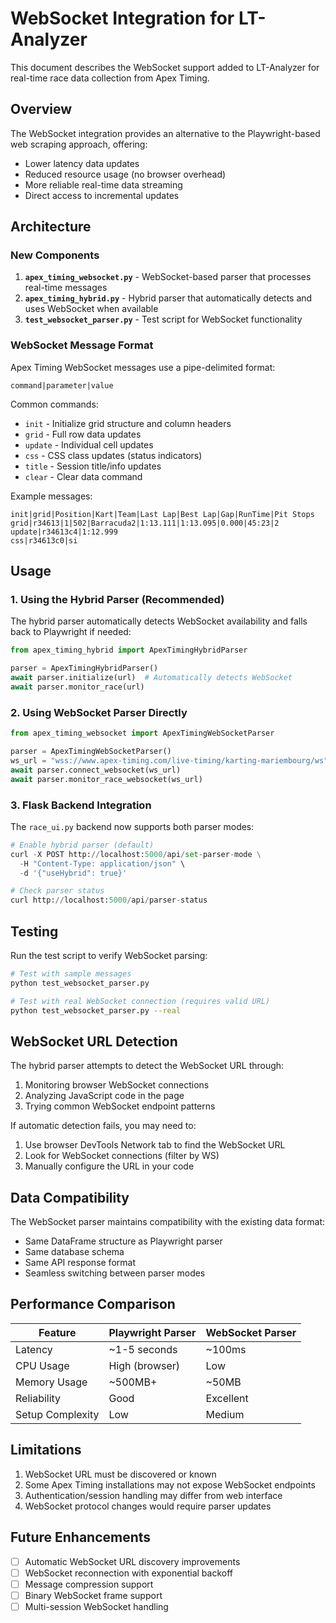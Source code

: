 # WebSocket Integration for LT-Analyzer

This document describes the WebSocket support added to LT-Analyzer for real-time race data collection from Apex Timing.

## Overview

The WebSocket integration provides an alternative to the Playwright-based web scraping approach, offering:
- Lower latency data updates
- Reduced resource usage (no browser overhead)
- More reliable real-time data streaming
- Direct access to incremental updates

## Architecture

### New Components

1. **`apex_timing_websocket.py`** - WebSocket-based parser that processes real-time messages
2. **`apex_timing_hybrid.py`** - Hybrid parser that automatically detects and uses WebSocket when available
3. **`test_websocket_parser.py`** - Test script for WebSocket functionality

### WebSocket Message Format

Apex Timing WebSocket messages use a pipe-delimited format:
```
command|parameter|value
```

Common commands:
- `init` - Initialize grid structure and column headers
- `grid` - Full row data updates
- `update` - Individual cell updates
- `css` - CSS class updates (status indicators)
- `title` - Session title/info updates
- `clear` - Clear data command

Example messages:
```
init|grid|Position|Kart|Team|Last Lap|Best Lap|Gap|RunTime|Pit Stops
grid|r34613|1|502|Barracuda2|1:13.111|1:13.095|0.000|45:23|2
update|r34613c4|1:12.999
css|r34613c0|si
```

## Usage

### 1. Using the Hybrid Parser (Recommended)

The hybrid parser automatically detects WebSocket availability and falls back to Playwright if needed:

```python
from apex_timing_hybrid import ApexTimingHybridParser

parser = ApexTimingHybridParser()
await parser.initialize(url)  # Automatically detects WebSocket
await parser.monitor_race(url)
```

### 2. Using WebSocket Parser Directly

```python
from apex_timing_websocket import ApexTimingWebSocketParser

parser = ApexTimingWebSocketParser()
ws_url = "wss://www.apex-timing.com/live-timing/karting-mariembourg/ws"
await parser.connect_websocket(ws_url)
await parser.monitor_race_websocket(ws_url)
```

### 3. Flask Backend Integration

The `race_ui.py` backend now supports both parser modes:

```python
# Enable hybrid parser (default)
curl -X POST http://localhost:5000/api/set-parser-mode \
  -H "Content-Type: application/json" \
  -d '{"useHybrid": true}'

# Check parser status
curl http://localhost:5000/api/parser-status
```

## Testing

Run the test script to verify WebSocket parsing:

```bash
# Test with sample messages
python test_websocket_parser.py

# Test with real WebSocket connection (requires valid URL)
python test_websocket_parser.py --real
```

## WebSocket URL Detection

The hybrid parser attempts to detect the WebSocket URL through:
1. Monitoring browser WebSocket connections
2. Analyzing JavaScript code in the page
3. Trying common WebSocket endpoint patterns

If automatic detection fails, you may need to:
1. Use browser DevTools Network tab to find the WebSocket URL
2. Look for WebSocket connections (filter by WS)
3. Manually configure the URL in your code

## Data Compatibility

The WebSocket parser maintains compatibility with the existing data format:
- Same DataFrame structure as Playwright parser
- Same database schema
- Same API response format
- Seamless switching between parser modes

## Performance Comparison

| Feature | Playwright Parser | WebSocket Parser |
|---------|------------------|------------------|
| Latency | ~1-5 seconds | ~100ms |
| CPU Usage | High (browser) | Low |
| Memory Usage | ~500MB+ | ~50MB |
| Reliability | Good | Excellent |
| Setup Complexity | Low | Medium |

## Limitations

1. WebSocket URL must be discovered or known
2. Some Apex Timing installations may not expose WebSocket endpoints
3. Authentication/session handling may differ from web interface
4. WebSocket protocol changes would require parser updates

## Future Enhancements

- [ ] Automatic WebSocket URL discovery improvements
- [ ] WebSocket reconnection with exponential backoff
- [ ] Message compression support
- [ ] Binary WebSocket frame support
- [ ] Multi-session WebSocket handling